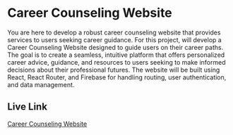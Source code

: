 # Career Counseling Website

You are here to develop a robust career counseling website that provides services to  users seeking career guidance. 
For this project, will develop a Career Counseling Website designed to guide users on their career paths. The goal is to create a seamless, intuitive platform that offers personalized career advice, guidance, and resources to users seeking to make informed decisions about their professional futures. The website will be built using React, React Router, and Firebase for handling routing, user authentication, and data management.

## Live Link
[Career Counseling Website](https://ph-b10-assignment-9.netlify.com)
